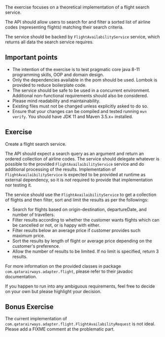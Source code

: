 

The exercise focuses on a theoretical implementation of a flight search service. 

The API should allow users to search for and filter a sorted list of airline codes (representing flights) matching their search criteria.

The service should be backed by `FlightAvailabilityService` service, which returns all data the search service requires.
 
## Important points

- The intention of the exercise is to test pragmatic core java 8-11 programming skills, OOP and domain design.
- Only the dependencies available in the pom should be used. Lombok is provided to reduce boilerplate code.
- The service should be safe to be used in a concurrent environment. Additional non-functional requirements should also be considered.
- Please mind readability and maintainability.
- Existing files must not be changed unless explicitly asked to do so. 
- Ensure that your changes can be compiled and tested running `mvn verify`. You should have JDK 11 and Maven 3.5.x+ installed.
 
## Exercise

Create a flight search service. 

The API should expect a search query as an argument and return an ordered collection of airline codes. 
The service should delegate whatever is possible to the provided `FlightAvailaibilityService` service and do additional processing of the results.
Implementation of `FlightAvailaibilityService` is expected to be provided at runtime as external dependency, so it is *not* required to provide that implementation nor testing it.

The service should use the `FlightAvailaibilityService` to get a collection of flights and then filter, sort and limit the results as per the followings:
  
- Search for flights based on origin-destination, departureDate, and number of travellers. 
- Filter results according to whether the customer wants flights which can be cancelled or not, or is happy with either.
- Filter results below an average price if customer provides such maximum price. 
- Sort the results by length of flight or average price depending on the customer's preference.
- Allow the number of results to be limited. If no limit is specified, return 3 results.
 
For more information on the provided classes in package `com.qatarairways.adapter.flight`, please refer to their javadoc documentation.

If you happen to run into any ambiguous requirements, feel free to decide on your own but please highlight your decision.

## Bonus Exercise

The current implementation of `com.qatarairways.adapter.flight.FlightAvailabilityRequest` is not ideal. Please add a FIXME comment at the problematic part.

